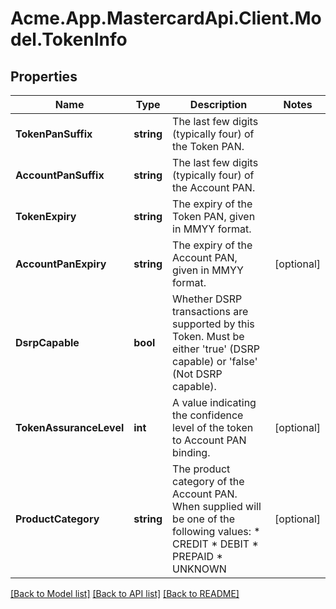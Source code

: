 # Acme.App.MastercardApi.Client.Model.TokenInfo

## Properties

Name | Type | Description | Notes
------------ | ------------- | ------------- | -------------
**TokenPanSuffix** | **string** | The last few digits (typically four) of the Token PAN.  | 
**AccountPanSuffix** | **string** | The last few digits (typically four) of the Account PAN.  | 
**TokenExpiry** | **string** | The expiry of the Token PAN, given in MMYY format.  | 
**AccountPanExpiry** | **string** | The expiry of the Account PAN, given in MMYY format.  | [optional] 
**DsrpCapable** | **bool** | Whether DSRP transactions are supported by this Token. Must be either &#39;true&#39; (DSRP capable) or &#39;false&#39; (Not DSRP capable).  | 
**TokenAssuranceLevel** | **int** | A value indicating the confidence level of the token to Account PAN binding.  | [optional] 
**ProductCategory** | **string** | The product category of the Account PAN. When supplied will be one of the following values:    * CREDIT   * DEBIT   * PREPAID   * UNKNOWN  | [optional] 

[[Back to Model list]](../README.md#documentation-for-models) [[Back to API list]](../README.md#documentation-for-api-endpoints) [[Back to README]](../README.md)

